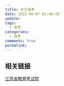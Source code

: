 ```yaml
---
title: 关于自考
date: 2022-06-07 01:40:30
update: 
tags: 
  - 自考
categories:     
  - 自考
comments: true
permalink: 
---
```


## 相关链接

[江苏省教育考试院](https://www.jseea.cn/)
